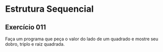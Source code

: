# Estrutura Sequencial

## Exercício 011

Faça um programa que peça o valor do lado de um quadrado e mostre seu dobro, triplo e raiz quadrada.
